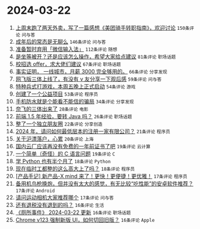 # 2024-03-22

1. [上周末跑了两天外卖，写了一篇感想《美团骑手转职指南》，欢迎讨论](https://www.v2ex.com/t/1025993) `150条评论` `问与答`
1. [成年后的常态是无聊么](https://www.v2ex.com/t/1025970) `146条评论` `问与答`
1. [准备暂时弃用「微信输入法」](https://www.v2ex.com/t/1025936) `112条评论` `随想`
1. [是坐等被开？还是应该怎么操作，希望大家给点建议](https://www.v2ex.com/t/1025957) `81条评论` `职场话题`
1. [校招选 offer，求大佬们建议](https://www.v2ex.com/t/1025937) `67条评论` `职场话题`
1. [事实证明， 一线城市，月薪 3000 完全够用的。](https://www.v2ex.com/t/1026026) `66条评论` `分享发现`
1. [网飞版三体上线了，有没有 v 友分享一下观后感](https://www.v2ex.com/t/1025951) `59条评论` `问与答`
1. [特种兵式打游戏，本周五晚上正式启动](https://www.v2ex.com/t/1025955) `54条评论` `游戏`
1. [创建了一个公益项目](https://www.v2ex.com/t/1025943) `53条评论` `程序员`
1. [手机防水就是个能看不能信的骗局](https://www.v2ex.com/t/1026071) `34条评论` `分享发现`
1. [奈飞的三体出来了](https://www.v2ex.com/t/1026090) `28条评论` `电影`
1. [前端 1.5 年经验，要转 Java 吗？](https://www.v2ex.com/t/1026061) `26条评论` `职场话题`
1. [整了一个独立朋友圈](https://www.v2ex.com/t/1025995) `22条评论` `分享创造`
1. [2024 年，请问如何最低层本的注册一家有限公司？](https://www.v2ex.com/t/1025981) `21条评论` `程序员`
1. [关于沪漂落户，心累](https://www.v2ex.com/t/1026083) `20条评论` `上海`
1. [国内云厂应该再没有免费的一年前证书了吧](https://www.v2ex.com/t/1026101) `19条评论` `云计算`
1. [一个简单（奇怪）的 C 语言问题](https://www.v2ex.com/t/1026058) `19条评论` `C`
1. [学 Python 也有半个月了](https://www.v2ex.com/t/1026021) `18条评论` `Python`
1. [现在临时工都整的这么高大上了吗？](https://www.v2ex.com/t/1025946) `18条评论` `程序员`
1. [[产品手记] 新产品-X mind 来了！更快！更便捷！更优雅！](https://www.v2ex.com/t/1026121) `17条评论` `程序员`
1. [备用机鸟枪换炮，但并没有太大的感觉，有无比较“吃性能”的安卓软件推荐？](https://www.v2ex.com/t/1025982) `17条评论` `Android`
1. [请问运动相机大家推荐哪个](https://www.v2ex.com/t/1025978) `17条评论` `问与答`
1. [还有退税没有退到的吗？](https://www.v2ex.com/t/1026033) `16条评论` `生活`
1. [《厕所事件》 2024-03-22 更新](https://www.v2ex.com/t/1025980) `16条评论` `职场话题`
1. [Chrome v123 强制新版 UI，如何切回旧版？](https://www.v2ex.com/t/1025931) `16条评论` `Apple`
